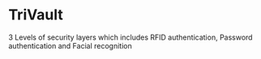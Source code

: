 # TriVault
3 Levels of security layers which includes RFID authentication, Password authentication and Facial recognition 
